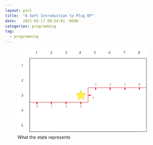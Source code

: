 ```yaml
---
layout: post
title:  "A Soft Introduction to Plug DP"
date:   2021-05-17 09:54:01 -0500
categories: programming
tag:
  - programming
---
```


<figure>
<img src="_posts/a-soft-introduction-to-plug-dp/fig1.jpg" alt="figure 1">
<figcaption>What the state represents</figcaption>
</figure>
